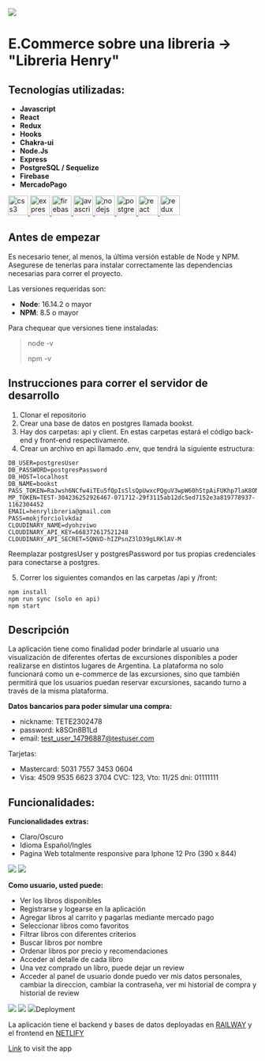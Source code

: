 
 <img src = "./front/public/home.jpg" >
 
 <br />

#

# E.Commerce sobre una libreria -> "Libreria Henry"

## Tecnologías utilizadas:

* __Javascript__
* __React__
* __Redux__
* __Hooks__
* __Chakra-ui__
* __Node.Js__
* __Express__
* __PostgreSQL / Sequelize__
* __Firebase__
* __MercadoPago__


<p align="left"> <a href="https://www.w3schools.com/css/" target="_blank" rel="noreferrer"> <img src="https://raw.githubusercontent.com/devicons/devicon/master/icons/css3/css3-original-wordmark.svg" alt="css3" width="40" height="40"/> </a> <a href="https://expressjs.com" target="_blank" rel="noreferrer"> <img src="https://raw.githubusercontent.com/devicons/devicon/master/icons/express/express-original-wordmark.svg" alt="express" width="40" height="40"/> </a> <a href="https://firebase.google.com/" target="_blank" rel="noreferrer"> <img src="https://www.vectorlogo.zone/logos/firebase/index.html" alt="firebase" width="40" height="40"/> </a> <a href="https://developer.mozilla.org/en-US/docs/Web/JavaScript" target="_blank" rel="noreferrer"> <img src="https://raw.githubusercontent.com/devicons/devicon/master/icons/javascript/javascript-original.svg" alt="javascript" width="40" height="40"/> </a> <a href="https://nodejs.org" target="_blank" rel="noreferrer"> <img src="https://raw.githubusercontent.com/devicons/devicon/master/icons/nodejs/nodejs-original-wordmark.svg" alt="nodejs" width="40" height="40"/> </a> <a href="https://www.postgresql.org" target="_blank" rel="noreferrer"> <img src="https://raw.githubusercontent.com/devicons/devicon/master/icons/postgresql/postgresql-original-wordmark.svg" alt="postgresql" width="40" height="40"/> </a> <a href="https://reactjs.org/" target="_blank" rel="noreferrer"> <img src="https://raw.githubusercontent.com/devicons/devicon/master/icons/react/react-original-wordmark.svg" alt="react" width="40" height="40"/> </a> <a href="https://es.redux.js.org/" target="_blank" rel="noreferrer"> <img src="https://www.svgrepo.com/svg/303557/redux-logo" alt="redux" width="40" height="40"/> </a> </p>


## Antes de empezar
Es necesario tener, al menos, la última versión estable de Node y NPM. Asegurese de tenerlas para instalar correctamente las dependencias necesarias para correr el proyecto.

Las versiones requeridas son:
- **Node**: 16.14.2 o mayor
- **NPM**: 8.5 o mayor

Para chequear que versiones tiene instaladas:
> node -v
>
> npm -v

## Instrucciones para correr el servidor de desarrollo

1. Clonar el repositorio
2. Crear una base de datos en postgres llamada bookst.
3. Hay dos carpetas: api y client. En estas carpetas estará el código back-end y front-end respectivamente.
4. Crear un archivo en api llamado .env, que tendrá la siguiente estructura: 

```
DB_USER=postgresUser
DB_PASSWORD=postgresPassword
DB_HOST=localhost
DB_NAME=bookst
PASS_TOKEN=RaJwsh6NCfw4iTEu5fQpIsSlsQpUwxcPQguV3wpW60hStpAiFUKhp7laK8ONV6thYpf49mmFk0p7wm0OMiKjx0SIY8O4iU3YfA7pAqJByP2VdKhcHdXLmtv0SPo7B12fUHdht0QuI2pcw788yvzLXcZkRjyrCGrSv7CDYYDKVDmxjGm8OkDmTdociAvkNGAugc3fvmuy
MP_TOKEN=TEST-304236252926467-071712-29f3115ab12dc5ed7152e3a819778937-1162304452
EMAIL=henrylibreria@gmail.com
PASS=mokjforciolvkdaz
CLOUDINARY_NAME=dyohzviwo
CLOUDINARY_API_KEY=668372617521248
CLOUDINARY_API_SECRET=5QNVD-hIZPsnZ3lD39gLRKlAV-M
```

Reemplazar postgresUser y postgresPassword por tus propias credenciales para conectarse a postgres.

5. Correr los siguientes comandos en las carpetas /api y /front:
```
npm install
npm run sync (solo en api)
npm start
```

## Descripción
La aplicación tiene como finalidad poder brindarle al usuario una visualización de diferentes
ofertas de excursiones disponibles a poder realizarse en distintos lugares de Argentina.
La plataforma no solo funcionará como un e-commerce de las excursiones, sino que también permitirá
que los usuarios puedan reservar excursiones, sacando turno a través de la misma plataforma.

**Datos bancarios para poder simular una compra:**
- nickname: TETE2302478
- password: k8SOn8B1Ld
- email: test_user_14796887@testuser.com

Tarjetas:
- Mastercard: 5031 7557 3453 0604
- Visa: 4509 9535 6623 3704
CVC: 123, Vto: 11/25
dni: 01111111



## Funcionalidades:

**Funcionalidades extras:**
- Claro/Oscuro
- Idioma Español/Ingles
- Pagina Web totalmente responsive para Iphone 12 Pro (390 x 844)

 <img src = "./front/public/claroOscuro.jpg">
 <img src = "./front/public/responsive.jpg">


**Como usuario, usted puede:**
- Ver los libros disponibles
- Registrarse y logearse en la aplicación
- Agregar libros al carrito y pagarlas mediante mercado pago
- Seleccionar libros como favoritos 
- Filtrar libros con diferentes criterios
- Buscar libros por nombre
- Ordenar libros por precio y recomendaciones
- Acceder al detalle de cada libro 
- Una vez comprado un libro, puede dejar un review
- Acceder al panel de usuario donde puedo ver mis datos personales, cambiar la direccion, cambiar la contraseña, ver mi historial de compra y historial de review

<img src = "./front/public/detalles de libros.jpg" />
<img src = "./front/public/panelDeUsuario.jpg"/>
<img src = "./front/public/carrito.jpg/>


**Como administrador, usted puede:**
- Banear usuarios, imposibilitandolos de poder comprar libros y dejar reviews. 
- Enviar un email al usuario cuando se banneo
- Crear, editar y eliminar libros
- Disponer de un listado de compras completadas de usuarios, y poder cancelarlas en caso que hubiera alguna anomalía
- Enviar un email a todos los usuarios que compraron un determinada libro.

Vista de administrador (panel de control):



## Deployment

La aplicación tiene el backend y bases de datos deployadas en [RAILWAY](https://railway.app/) y el frontend en [NETLIFY](https://netlify.com)

[Link](https://henry-library.netlify.app/) to visit the app




